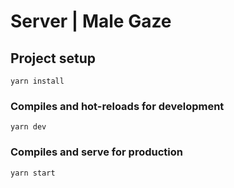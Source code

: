 # Server | Male Gaze

## Project setup
```
yarn install
```

### Compiles and hot-reloads for development
```
yarn dev
```

### Compiles and serve for production
```
yarn start
```
